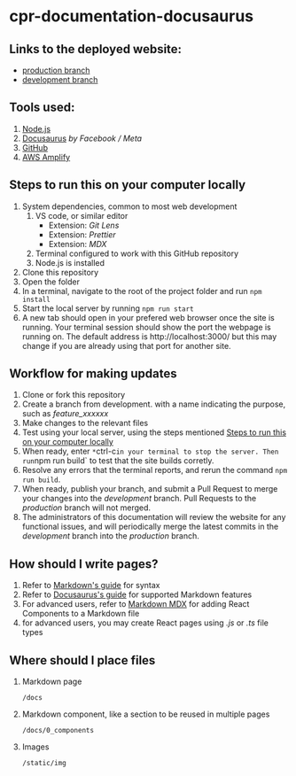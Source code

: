 # cpr-documentation-docusaurus

## Links to the deployed website:

- [production branch](https://production.d2hzran61xipnf.amplifyapp.com/)
- [development branch](https://development.d2hzran61xipnf.amplifyapp.com/)

## Tools used:

1. [Node.js](https://nodejs.org/en/)
2. [Docusaurus](https://docusaurus.io/) *by Facebook / Meta*
3. [GitHub](https://github.com/)
4. [AWS Amplify](https://aws.amazon.com/amplify/)

## Steps to run this on your computer locally

1. System dependencies, common to most web development
    1.  VS code, or similar editor
        - Extension: _Git Lens_
        - Extension: _Prettier_
        - Extension: _MDX_
    2.  Terminal configured to work with this GitHub repository
    3.  Node.js is installed
2. Clone this repository
3. Open the folder
4. In a terminal, navigate to the root of the project folder and run `npm install`
5. Start the local server by running `npm run start`
6. A new tab should open in your prefered web browser once the site is running. 
Your terminal session should show the port the webpage is running on. 
The default address is http://localhost:3000/ but this may change if you are already using that port for another site.

## Workflow for making updates

1. Clone or fork this repository
2. Create a branch from development. with a name indicating the purpose, such as *feature_xxxxxx*
3. Make changes to the relevant files
4. Test using your local server, using the steps mentioned [Steps to run this on your computer locally](##-steps-to-run-this-on-your-computer-locally)
5. When ready, enter `*`ctrl-c` in your terminal to stop the server. Then run `npm run build` to test that the site builds corretly.
6. Resolve any errors that the terminal reports, and rerun the command `npm run build`.
7. When ready, publish your branch, and submit a Pull Request to merge your changes into the *development* branch. Pull Requests to the *production* branch will not merged.
8. The administrators of this documentation will review the website for any functional issues, and will periodically merge the latest commits in the *development* branch into the *production* branch.

## How should I write pages?

1. Refer to [Markdown's guide](https://www.markdownguide.org/basic-syntax/) for syntax
2. Refer to [Docusaurus's guide](https://docusaurus.io/docs/next/markdown-features) for supported Markdown features
3. For advanced users, refer to [Markdown MDX](https://mdxjs.com/) for adding React Components to a Markdown file
4. for advanced users, you may create React pages using *.js* or *.ts* file types

## Where should I place files

1.  Markdown page

        /docs

2.  Markdown component, like a section to be reused in multiple pages

        /docs/0_components

3.  Images

        /static/img
